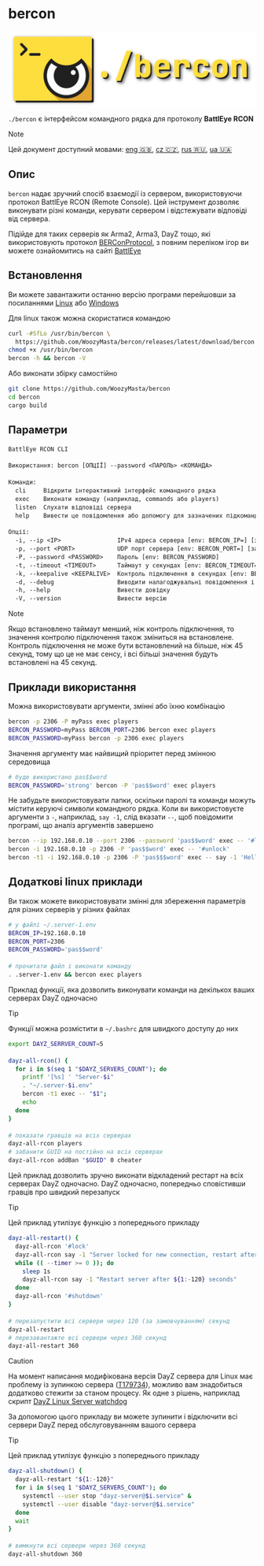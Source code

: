 # bercon

![logo][]

`./bercon` є інтерфейсом командного рядка для протоколу **BattlEye RCON**

<!-- rule: current lang, other langs sorted by alpha -->
> [!NOTE]  
> Цей документ доступний мовами:
> [eng 🇬🇧][], [cz 🇨🇿][], [rus 🇷🇺][], [ua 🇺🇦][]

## Опис

`bercon` надає зручний спосіб взаємодії із сервером, використовуючи
протокол BattlEye RCON (Remote Console).
Цей інструмент дозволяє виконувати різні команди,
керувати сервером і відстежувати відповіді від сервера.

Підійде для таких серверів як Arma2, Arma3, DayZ тощо, які використовують
протокол [BERConProtocol][], з повним переліком ігор ви можете
ознайомитись на сайті [BattlEye][]

## Встановлення

Ви можете завантажити останню версію програми перейшовши за посиланнями
[Linux] або [Windows]

Для linux також можна скористатися командою 

```bash
curl -#SfLo /usr/bin/bercon \
  https://github.com/WoozyMasta/bercon/releases/latest/download/bercon
chmod +x /usr/bin/bercon
bercon -h && bercon -V
```

Або виконати збірку самостійно

```bash
git clone https://github.com/WoozyMasta/bercon
cd bercon
cargo build
```

## Параметри

```txt
BattlEye RCON CLI

Використання: bercon [ОПЦІЇ] --password <ПАРОЛЬ> <КОМАНДА>

Команди:
  cli     Відкрити інтерактивний інтерфейс командного рядка
  exec    Виконати команду (наприклад, commands або players)
  listen  Слухати відповіді сервера
  help    Вивести це повідомлення або допомогу для зазначених підкоманд

Опції:
  -i, --ip <IP>                IPv4 адреса сервера [env: BERCON_IP=] [за замовчуванням: 127.0.0.1]
  -p, --port <PORT>            UDP порт сервера [env: BERCON_PORT=] [за замовчуванням: 2305].
  -P, --password <PASSWORD>    Пароль [env: BERCON_PASSWORD]
  -t, --timeout <TIMEOUT>      Таймаут у секундах [env: BERCON_TIMEOUT=] [за замовчуванням: 45]
  -k, --keepalive <KEEPALIVE>  Контроль підключення в секундах [env: BERCON_KEEPALIVE=] [за замовчуванням: 30]
  -d, --debug                  Виводити налагоджувальні повідомлення і дані
  -h, --help                   Вивести довідку
  -V, --version                Вивести версію
```

> [!NOTE]  
> Якщо встановлено таймаут менший, ніж контроль підключення,
> то значення контролю підключення також зміниться на встановлене.  
> Контроль підключення не може бути встановлений на більше, ніж 45 секунд, тому
> що це не має сенсу, і всі більші значення будуть встановлені на 45 секунд.

## Приклади використання

Можна використовувати аргументи, змінні або їхню комбінацію

```bash
bercon -p 2306 -P myPass exec players
BERCON_PASSWORD=myPass BERCON_PORT=2306 bercon exec players
BERCON_PASSWORD=myPass bercon -p 2306 exec players
```

Значення аргументу має найвищий пріоритет перед змінною середовища

```bash
# буде використано pas$$word
BERCON_PASSWORD='strong' bercon -P 'pas$$word' exec players
```

Не забудьте використовувати лапки, оскільки паролі та команди можуть містити
керуючі символи командного рядка.
Коли ви використовуєте аргументи з `-`, наприклад, `say -1`, слід
вказати `--`, щоб повідомити програмі, що аналіз аргументів завершено

```bash
bercon --ip 192.168.0.10 --port 2306 --password 'pas$$word' exec -- '#lock'
bercon -i 192.168.0.10 -p 2306 -P 'pas$$word' exec -- '#unlock'
bercon -t1 -i 192.168.0.10 -p 2306 -P 'pas$$$word' exec -- say -1 'Hello world!'
```

## Додаткові linux приклади

Ви також можете використовувати змінні для збереження параметрів для
різних серверів у різних файлах

```bash
# у файлі ~/.server-1.env
BERCON_IP=192.168.0.10
BERCON_PORT=2306
BERCON_PASSWORD='pas$$word'

# прочитати файл і виконати команду
. .server-1.env && bercon exec players
```

Приклад функції, яка дозволить виконувати команди на декількох ваших
серверах DayZ одночасно

> [!TIP]  
> Функції можна розмістити в `~/.bashrc` для швидкого доступу до них

```bash
export DAYZ_SERRVER_COUNT=5

dayz-all-rcon() {
  for i in $(seq 1 "$DAYZ_SERVERS_COUNT"); do
    printf '[%s] ' "Server-$i"
    . "~/.server-$i.env"
    bercon -t1 exec -- "$1";
    echo
  done
}

# показати гравців на всіх серверах
dayz-all-rcon players
# забанити GUID на постійно на всіх серверах
dayz-all-rcon addBan "$GUID" 0 cheater
```

Цей приклад дозволить зручно виконати відкладений рестарт на всіх серверах DayZ одночасно.
DayZ одночасно, попередньо сповістивши гравців про швидкий перезапуск

> [!TIP]  
> Цей приклад утилізує функцію з попереднього прикладу

```bash
dayz-all-restart() {
  dayz-all-rcon '#lock'
  dayz-all-rcon say -1 "Server locked for new connection, restart after ${1:-120} seconds"
  while (( --timer >= 0 )); do
    sleep 1s
    dayz-all-rcon say -1 "Restart server after ${1:-120} seconds"
  done
  dayz-all-rcon '#shutdown'
}

# перезапустити всі сервери через 120 (за замовчуванням) секунд
dayz-all-restart
# перезавантажте всі сервери через 360 секунд
dayz-all-restart 360
```

> [!CAUTION]  
> На момент написання модифікована версія DayZ сервера для Linux має
> проблему із зупинкою сервера ([T179734]), можливо вам знадобиться
> додатково стежити за станом процесу. Як одне з рішень, наприклад
> скрипт [DayZ Linux Server watchdog]

За допомогою цього прикладу ви можете зупинити і відключити всі сервери DayZ
перед обслуговуванням вашого сервера

> [!TIP]  
> Цей приклад утилізує функцію з попереднього прикладу

```bash
dayz-all-shutdown() {
  dayz-all-restart "${1:-120}"
  for i in $(seq 1 "$DAYZ_SERVERS_COUNT"); do
    systemctl --user stop "dayz-server@$i.service" &
    systemctl --user disable "dayz-server@$i.service"
  done
  wait
}

# вимкнути всі сервери через 360 секунд
dayz-all-shutdown 360
```

<!-- Посилання -->
[eng 🇬🇧]: ../README.md
[ua 🇺🇦]: README.ua.md
[rus 🇷🇺]: README.ru.md
[cz 🇨🇿]: README.cz.md
[logo]: ../assets/logo.png

[Linux]: <https://github.com/WoozyMasta/bercon/releases/latest/download/bercon> "Linux x86 gcc бінарник"
[Windows]: <https://github.com/WoozyMasta/bercon/releases/latest/download/bercon.exe> "Windows exe файл"
[BattlEye]: <https://www.battleye.com/> "BattlEye - The Anti-Cheat Gold Standard"
[BERConProtocol]: <https://www.battleye.com/downloads/BERConProtocol.txt> "Специфікація протоколу BattlEye RCON"
[T179734]: https://feedback.bistudio.com/T179734 "linux modded server shutdown bug"
[DayZ Linux Server watchdog]: https://gist.github.com/WoozyMasta/3c3aaf8d1b1517e9ee47c6b2a96fee96 "DayZ Linux Server watchdog"

